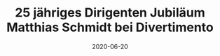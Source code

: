 ---
date: 2020-06-20
title: 25 jähriges Dirigenten Jubiläum Matthias Schmidt bei Divertimento
zip: 65551
address: Lindenholzhausen - Dorfgemeinschaftshaus
---